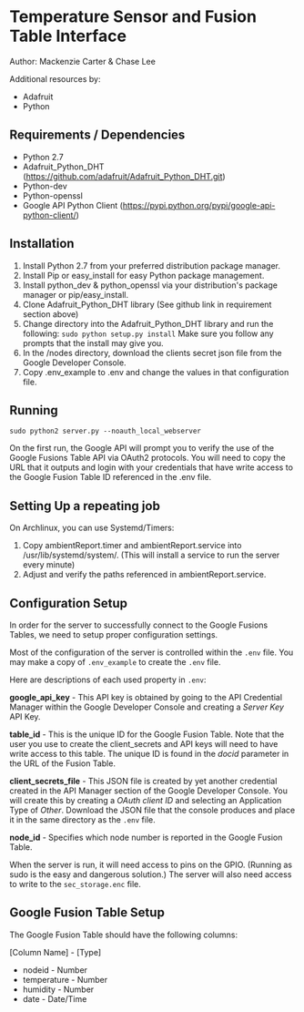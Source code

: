 Temperature Sensor and Fusion Table Interface
=============================================

Author: Mackenzie Carter & Chase Lee

Additional resources by:
 * Adafruit
 * Python


Requirements / Dependencies
---------------------------

 * Python 2.7
 * Adafruit_Python_DHT (https://github.com/adafruit/Adafruit_Python_DHT.git)
 * Python-dev
 * Python-openssl
 * Google API Python Client (https://pypi.python.org/pypi/google-api-python-client/)


Installation
------------

 1. Install Python 2.7 from your preferred distribution package manager.
 2. Install Pip or easy_install for easy Python package management.
 3. Install python_dev & python_openssl via your distribution's package manager or pip/easy_install.
 4. Clone Adafruit_Python_DHT library (See github link in requirement section above)
 5. Change directory into the Adafruit_Python_DHT library and run the following: `sudo python setup.py install`
    Make sure you follow any prompts that the install may give you.
 6. In the /nodes directory, download the clients secret json file from the Google Developer Console.
 7. Copy .env_example to .env and change the values in that configuration file.


Running
-------

`sudo python2 server.py --noauth_local_webserver`

On the first run, the Google API will prompt you to verify the use of the Google Fusions Table API via OAuth2 protocols.
You will need to copy the URL that it outputs and login with your credentials that have write access to the Google Fusion Table ID referenced in the .env file.


Setting Up a repeating job
--------------------------

On Archlinux, you can use Systemd/Timers:


 1. Copy ambientReport.timer and ambientReport.service into /usr/lib/systemd/system/. (This will install a service to run the server every minute)
 2. Adjust and verify the paths referenced in ambientReport.service.


Configuration Setup
-------------------

In order for the server to successfully connect to the Google Fusions Tables, we need to setup proper configuration settings.

Most of the configuration of the server is controlled within the `.env` file.
You may make a copy of `.env_example` to create the `.env` file.

Here are descriptions of each used property in `.env`:

**google_api_key** - This API key is obtained by going to the API Credential Manager within the Google Developer Console and creating a *Server Key* API Key.

**table_id** - This is the unique ID for the Google Fusion Table. Note that the user you use to create the client_secrets and API keys will need to have write access to this table.  The unique ID is found in the *docid* parameter in the URL of the Fusion Table.

**client_secrets_file** - This JSON file is created by yet another credential created in the API Manager section of the Google Developer Console.  You will create this by creating a *OAuth client ID* and selecting an Application Type of *Other*.  Download the JSON file that the console produces and place it in the same directory as the `.env` file.

**node_id** - Specifies which node number is reported in the Google Fusion Table.

When the server is run, it will need access to pins on the GPIO. (Running as sudo is the easy and dangerous solution.)  The server will also need access to write to the `sec_storage.enc` file.


Google Fusion Table Setup
-------------------------

The Google Fusion Table should have the following columns:

[Column Name] - [Type]
 * nodeid - Number
 * temperature - Number
 * humidity - Number
 * date - Date/Time

